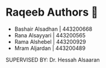 # Raqeeb Authors 📝
- Bashair Alsadhan |  443200668
- Rana Alsayyari     |  443200565
- Rama Alshebel      |  443200929
- Mram Aljardan      |  443200489

SUPERVISED BY: Dr. Hessah Alsaaran
